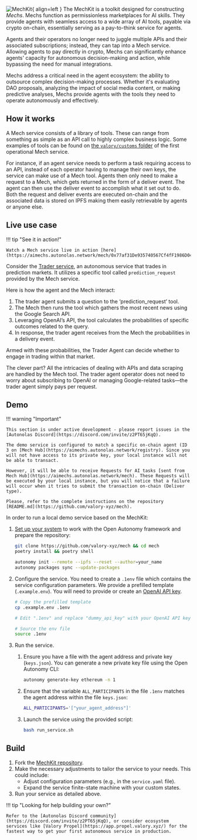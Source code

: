 ![MechKit](images/mechkit.svg){ align=left }
The MechKit is a toolkit designed for constructing _Mechs_. Mechs function as permissionless marketplaces for AI skills. They provide agents with seamless access to a wide array of AI tools, payable via crypto on-chain, essentially serving as a pay-to-think service for agents.

Agents and their operators no longer need to juggle multiple APIs and their associated subscriptions; instead, they can tap into a Mech service. Allowing agents to pay directly in crypto, Mechs can significantly enhance agents' capacity for autonomous decision-making and action, while bypassing the need for manual integrations.

Mechs address a critical need in the agent ecosystem: the ability to outsource complex decision-making processes. Whether it's evaluating DAO proposals, analyzing the impact of social media content, or making predictive analyses, Mechs provide agents with the tools they need to operate autonomously and effectively.

## How it works

A Mech service consists of a library of tools. These can range from something as simple as an API call to highly complex business logic. Some examples of tools can be found on [the `valory/customs` folder](../packages/valory/customs/) of the first operational Mech service.

For instance, if an agent service needs to perform a task requiring access to an API, instead of each operator having to manage their own keys, the service can make use of a Mech tool. Agents then only need to make a request to a Mech, which gets returned in the form of a deliver event. The agent can then use the deliver event to accomplish what it set out to do. Both the request and deliver events are executed on-chain and the associated data is stored on IPFS making them easily retrievable by agents or anyone else.

## Live use case

!!! tip "See it in action!"

    Watch a Mech service live in action [here](https://aimechs.autonolas.network/mech/0x77af31De935740567Cf4fF1986D04B2c964A786a)!

Consider the [Trader service](https://github.com/valory-xyz/trader), an autonomous service that trades in prediction markets. It utilizes a specific tool called `prediction_request` provided by the Mech service.

Here is how the agent and the Mech interact:

1. The trader agent submits a question to the ‘prediction_request’ tool.
2. The Mech then runs the tool which gathers the most recent news using the Google Search API.
3. Leveraging OpenAI’s API, the tool calculates the probabilities of specific outcomes related to the query.
4. In response, the trader agent receives from the Mech the probabilities in a delivery event.

Armed with these probabilities, the Trader Agent can decide whether to engage in trading within that market.

The clever part? All the intricacies of dealing with APIs and data scraping are handled by the Mech tool. The trader agent operator does not need to worry about subscribing to OpenAI or managing Google-related tasks—the trader agent simply pays per request.

## Demo

!!! warning "Important"

    This section is under active development - please report issues in the [Autonolas Discord](https://discord.com/invite/z2PT65jKqQ).

    The demo service is configured to match a specific on-chain agent (ID 3 on [Mech Hub](https://aimechs.autonolas.network/registry). Since you will not have access to its private key, your local instance will not be able to transact.

    However, it will be able to receive Requests for AI tasks [sent from Mech Hub](https://aimechs.autonolas.network/mech). These Requests will be executed by your local instance, but you will notice that a failure will occur when it tries to submit the transaction on-chain (Deliver type).

    Please, refer to the complete instructions on the repository [README.md](https://github.com/valory-xyz/mech).

In order to run a local demo service based on the MechKit:

1. [Set up your system](https://docs.autonolas.network/open-autonomy/guides/set_up/) to work with the Open Autonomy framework and prepare the repository:

    ```bash
    git clone https://github.com/valory-xyz/mech && cd mech
    poetry install && poetry shell

    autonomy init --remote --ipfs --reset --author=your_name
    autonomy packages sync --update-packages
    ```

2. Configure the service. You need to create a `.1env` file which contains the service configuration parameters. We provide a prefilled template (`.example.env`). You will need to provide or create an [OpenAI API key](https://platform.openai.com/account/api-keys).

    ```bash
    # Copy the prefilled template
    cp .example.env .1env

    # Edit ".1env" and replace "dummy_api_key" with your OpenAI API key.

    # Source the env file
    source .1env
    ```

3. Run the service.

    1. Ensure you have a file with the agent address and private key (`keys.json`). You can generate a new private key file using the Open Autonomy CLI:

        ```bash
        autonomy generate-key ethereum -n 1
        ```

    2. Ensure that the variable `ALL_PARTICIPANTS` in the file `.1env` matches the agent address within the file `keys.json`:

        ```bash
        ALL_PARTICIPANTS='["your_agent_address"]'
        ```

    3. Launch the service using the provided script:

        ```bash
        bash run_service.sh
        ```

## Build

1. Fork the [MechKit repository](https://github.com/valory-xyz/mech).
2. Make the necessary adjustments to tailor the service to your needs. This could include:
    - Adjust configuration parameters (e.g., in the `service.yaml` file).
    - Expand the service finite-state machine with your custom states.
3. Run your service as detailed above.

!!! tip "Looking for help building your own?"

    Refer to the [Autonolas Discord community](https://discord.com/invite/z2PT65jKqQ), or consider ecosystem services like [Valory Propel](https://app.propel.valory.xyz/) for the fastest way to get your first autonomous service in production.
